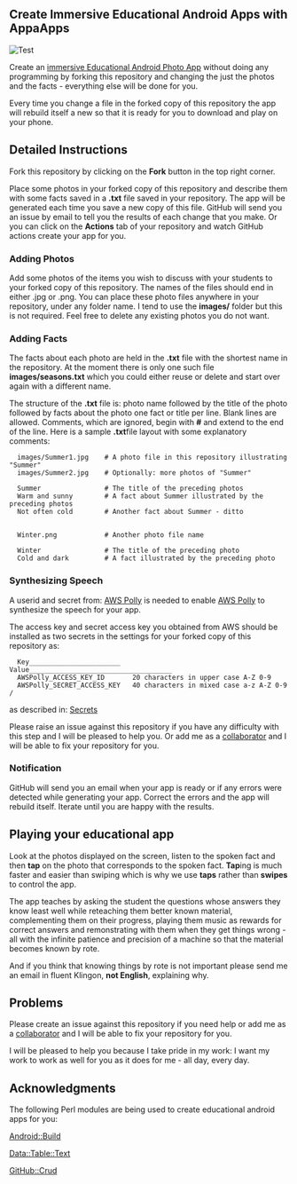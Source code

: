 ## Create Immersive Educational Android Apps with AppaApps

![Test](https://github.com/philiprbrenan/AppaAppsGitHubPhotoApp/workflows/Test/badge.svg)

Create an [immersive Educational Android Photo
App](https://github.com/philiprbrenan/AppaAppsGitHubPhotoApp/raw/main/AppaAppsGitHubPhotoApp.apk)
without doing any programming by forking this repository and changing the just
the photos and the facts - everything else will be done for you.

Every time you change a file in the forked copy of this repository the app will
rebuild itself a new so that it is ready for you to download and play on your
phone.

## Detailed Instructions

Fork this repository by clicking on the **Fork** button in the top right
corner.

Place some photos in your forked copy of this repository and describe them with
some facts saved in a **.txt** file saved in your repository. The app will be
generated each time you save a new copy of this file. GitHub will send you an
issue by email to tell you the results of each change that you make. Or you can
click on the **Actions** tab of your repository and watch GitHub actions create
your app for you.


### Adding Photos

Add some photos of the items you wish to discuss with your students to your
forked copy of this repository.  The names of the files should end in either
.jpg or .png. You can place these photo files anywhere in your repository, under
any folder name.  I tend to use the __images/__ folder but this is not
required. Feel free to delete any existing photos you do not want.

### Adding Facts

The facts about each photo are held in the **.txt** file with the shortest name
in the repository.  At the moment there is only one such file
__images/seasons.txt__ which you could either reuse or delete and start over
again with a different name.

The structure of the **.txt** file is: photo name followed by the title of the
photo followed by facts about the photo one fact or title per line.  Blank
lines are allowed.  Comments, which are ignored, begin with **#** and extend to
the end of the line.  Here is a sample **.txt**file layout with some
explanatory comments:

~~~~
  images/Summer1.jpg    # A photo file in this repository illustrating "Summer"
  images/Summer2.jpg    # Optionally: more photos of "Summer"

  Summer                # The title of the preceding photos
  Warm and sunny        # A fact about Summer illustrated by the preceding photos
  Not often cold        # Another fact about Summer - ditto


  Winter.png            # Another photo file name

  Winter                # The title of the preceding photo
  Cold and dark         # A fact illustrated by the preceding photo
~~~~

### Synthesizing Speech

A userid and secret from:
[AWS Polly](https://docs.aws.amazon.com/polly/latest/dg/security-iam.html#security_iam_authentication)
is needed to enable [AWS Polly](https://aws.amazon.com/polly/) to synthesize
the speech for your app.

The access key and secret access key you obtained from AWS should be installed
as two secrets in the settings for your forked copy of this repository as:

~~~~
  Key_______________________   Value____________________________________
  AWSPolly_ACCESS_KEY_ID       20 characters in upper case A-Z 0-9
  AWSPolly_SECRET_ACCESS_KEY   40 characters in mixed case a-z A-Z 0-9 /
~~~~

as described in:
[Secrets](https://docs.github.com/en/free-pro-team@latest/actions/reference/encrypted-secrets#creating-encrypted-secrets-for-a-repository)

Please raise an issue against this repository if you have any difficulty with
this step and I will be pleased to help you.  Or add me as a
[collaborator](https://docs.github.com/en/enterprise/2.14/user/articles/inviting-collaborators-to-a-personal-repository)
and I will be able to fix your repository for you.

### Notification

GitHub will send you an email when your app is ready or if any errors were
detected while generating your app.  Correct the errors and the app will
rebuild itself. Iterate until you are happy with the results.

## Playing your educational app

Look at the photos displayed on the screen, listen to the spoken fact and then
**tap** on the photo that corresponds to the spoken fact. **Tap**ing is much
faster and easier than swiping which is why we use **taps** rather than
**swipes** to control the app.

The app teaches by asking the student the questions whose answers they know
least well while reteaching them better known material, complementing them on
their progress, playing them music as rewards for correct answers and
remonstrating with them when they get things wrong - all with the infinite
patience and precision of a machine so that the material becomes known by rote.

And if you think that knowing things by rote is not important please send me an
email in fluent Klingon, __not English__, explaining why.

## Problems

Please create an issue against this repository if you need help or add me as a
[collaborator](https://docs.github.com/en/enterprise/2.14/user/articles/inviting-collaborators-to-a-personal-repository)
and I will be able to fix your repository for you.

I will be pleased to help you because I take pride in my work: I want my work
to work as well for you as it does for me - all day, every day.

## Acknowledgments

The following Perl modules are being used to create educational android apps
for you:

  [Android::Build](https://metacpan.org/pod/Android::Build)

  [Data::Table::Text](https://metacpan.org/pod/Data::Table::Text)

  [GitHub::Crud](https://metacpan.org/pod/GitHub::Crud)
